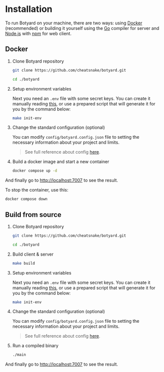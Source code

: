 # Installation

To run Botyard on your machine, there are two ways: using [Docker](https://docs.docker.com/) (recommended) or building it yourself using the [Go](https://go.dev/) compiler for server and [Node.js](https://nodejs.org/) with [npm](https://www.npmjs.com/) for web client.

## Docker

1.  Clone Botyard repository

    ```sh
    git clone https://github.com/cheatsnake/botyard.git
    ```

    ```sh
    cd ./botyard
    ```

2.  Setup environment variables

    Next you need an `.env` file with some secret keys. You can create it manually reading [this](./configuration.md#environment-variables), or use a prepared script that will generate it for you by the command below:

    ```sh
    make init-env
    ```

3.  Change the standard configuration (optional)

    You can modify `config/botyard.config.json` file to setting the necessary information about your project and limits.

    > See full reference about config [here](./configuration.md/#config-file).

4.  Build a docker image and start a new container

    ```sh
    docker compose up -d
    ```

And finally go to [http://localhost:7007](http://localhost:7007) to see the result.

To stop the container, use this:

```sh
docker compose down
```

## Build from source

1. Clone Botyard repository

    ```sh
    git clone https://github.com/cheatsnake/botyard.git
    ```

    ```sh
    cd ./botyard
    ```

2. Build client & server

    ```sh
    make build
    ```

3. Setup environment variables

    Next you need an `.env` file with some secret keys. You can create it manually reading [this](./configuration.md#environment-variables), or use a prepared script that will generate it for you by the command below:

    ```sh
    make init-env
    ```

4. Change the standard configuration (optional)

    You can modify `config/botyard.config.json` file to setting the necessary information about your project and limits.

    > See full reference about config [here](./configuration.md/#config-file).

5. Run a compiled binary

    ```sh
    ./main
    ```

And finally go to [http://localhost:7007](http://localhost:7007) to see the result.
